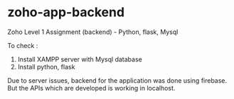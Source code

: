 # zoho-app-backend
Zoho Level 1 Assignment (backend) - Python, flask, Mysql

To check :

1. Install XAMPP server with Mysql database
2. Install python, flask

Due to server issues, backend for the application was done using firebase. But the APIs which are developed is working in localhost.
